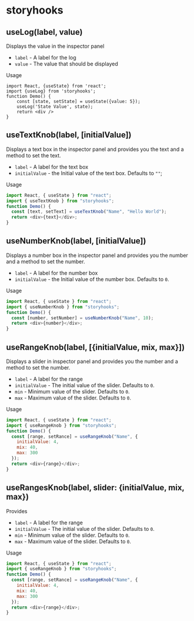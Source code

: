 # storyhooks

## useLog(label, value)

Displays the value in the inspector panel

- `label` - A label for the log
- `value` - The value that should be displayed

Usage

```
import React, {useState} from 'react';
import {useLog} from 'storyhooks';
function Demo() {
    const [state, setState] = useState({value: 5});
    useLog('State Value', state);
    return <div />
}
```

## useTextKnob(label, [initialValue])

Displays a text box in the inspector panel and provides you the text and a method to set the text.

- `label` - A label for the text box
- `initialValue` - the Initial value of the text box. Defaults to `""`;

Usage

```javascript
import React, { useState } from "react";
import { useTextKnob } from "storyhooks";
function Demo() {
  const [text, setText] = useTextKnob("Name", "Hello World");
  return <div>{text}</div>;
}
```

## useNumberKnob(label, [initialValue])

Displays a number box in the inspector panel and provides you the number and a method to set the number.

- `label` - A label for the number box
- `initialValue` - the Initial value of the number box. Defaults to `0`.

Usage

```javascript
import React, { useState } from "react";
import { useNumberKnob } from "storyhooks";
function Demo() {
  const [number, setNumber] = useNumberKnob("Name", 10);
  return <div>{number}</div>;
}
```

## useRangeKnob(label, [{initialValue, mix, max}])

Displays a slider in inspector panel and provides you the number and a method to set the number.

- `label` - A label for the range
- `initialValue` - The initial value of the slider. Defaults to `0`.
- `min` - Minimum value of the slider. Defaults to `0`.
- `max` - Maximum value of the slider. Defaults to `0`.

Usage

```javascript
import React, { useState } from "react";
import { useRangeKnob } from "storyhooks";
function Demo() {
  const [range, setRance] = useRangeKnob("Name", {
    initialValue: 4,
    mix: 40,
    max: 300
  });
  return <div>{range}</div>;
}
```

## useRangesKnob(label, slider: {initialValue, mix, max})

Provides

- `label` - A label for the range
- `initialValue` - The initial value of the slider. Defaults to `0`.
- `min` - Minimum value of the slider. Defaults to `0`.
- `max` - Maximum value of the slider. Defaults to `0`.

Usage

```javascript
import React, { useState } from "react";
import { useRangeKnob } from "storyhooks";
function Demo() {
  const [range, setRance] = useRangeKnob("Name", {
    initialValue: 4,
    mix: 40,
    max: 300
  });
  return <div>{range}</div>;
}
```
